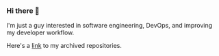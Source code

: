 ### Hi there 👋

I'm just a guy interested in software engineering,
DevOps, and improving my developer workflow.

Here's a [link](https://github.com/orgs/averagebit-archive/repositories) to my archived repositories.
